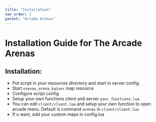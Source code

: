 ```yaml
---
title: "Installation"
nav_order: 1
parent: "Arcade Arenas"
---
```


# Installation Guide for The Arcade Arenas

## Installation:
- Put script in your resources directory and start in server config. 
- Start `esevoo_arena_kaiser` map resource
- Configure script config
- Setup your own functions client and server `your_functions.lua`
- You can edit `client/client.lua` and setup your own function to open arcade menu. Default is command `arenas` in `client/client.lua`
- If u want, add your custom maps in config.lua
